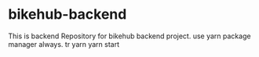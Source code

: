 # bikehub-backend

This is backend Repository for bikehub backend project.
use yarn package manager always. tr
yarn
yarn start
